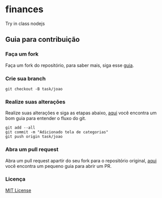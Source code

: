 # finances
Try in class nodejs

## Guia para contribuição

### Faça um fork
Faça um fork do repositório, para saber mais, siga esse [guia](https://guides.github.com/activities/forking/).

### Crie sua branch
```
git checkout -B task/joao
```

### Realize suas alterações
Realize suas alterações e siga as etapas abaixo, [aqui](http://rogerdudler.github.io/git-guide/index.pt_BR.html) você encontra um bom guia para entender o fluxo do git.

```
git add --all  
git commit -m "Adicionado tela de categorias"  
git push origin task/joao  
```

### Abra um pull request
Abra um pull request apartir do seu fork para o repositório original, [aqui](https://help.github.com/articles/creating-a-pull-request/) você encontra um pequeno guia para abrir um PR.

### Licença
[MIT License](https://github.com/guuibayer/finances/blob/master/LICENSE.md)
